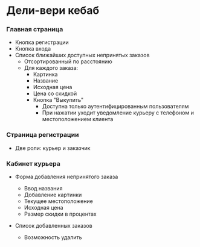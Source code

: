 # Дели-вери кебаб

### Главная страница

- Кнопка регистрации
- Кнопка входа
- Список ближайших доступных непринятых заказов
  - Отсортированный по расстоянию
  - Для каждого заказа:
    - Картинка
    - Название
    - Исходная цена
    - Цена со скидкой
    - Кнопка "Выкупить"
      - Доступна только аутентифицированным пользователям
      - При нажатии уходит уведомление курьеру с телефоном и местоположением клиента

### Страница регистрации

- Две роли: курьер и заказчик

### Кабинет курьера

- Форма добавления непринятого заказа

  - Ввод названия
  - Добавление картинки
  - Текущее местоположение
  - Исходная цена
  - Размер скидки в процентах

- Список добавленных заказов
  - Возможность удалить

